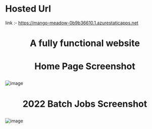 # Hosted Url

 link :- https://mango-meadow-0b9b36610.1.azurestaticapps.net
<h1><p align="center">
A fully functional website
</p>
</h1>

>
<h1><p align="center">
Home Page Screenshot
</p>
</h1>


![image](https://user-images.githubusercontent.com/85401407/168434535-5bfb33cf-12ff-43d6-b4f9-5ffd1e068923.png)


<h1><p align="center">
2022 Batch Jobs Screenshot
</p>
</h1>

![image](https://user-images.githubusercontent.com/85401407/168435481-2e75d33c-cb73-4f52-b3a0-30dd0f81674e.png)


